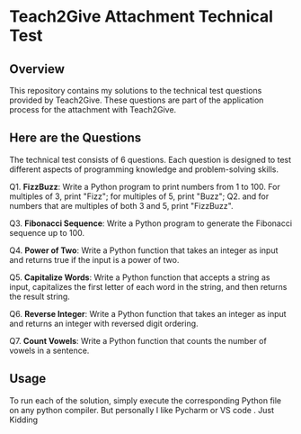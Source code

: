 # Teach2Give Attachment Technical Test

## Overview
This repository contains my solutions to the technical test questions provided by Teach2Give. These questions are part of the application process 
for the attachment with Teach2Give.

## Here are the Questions
The technical test consists of 6 questions. Each question is designed to test different aspects of programming knowledge and problem-solving skills.

Q1. **FizzBuzz**: Write a Python program to print numbers from 1 to 100. For multiples of 3, print "Fizz"; for multiples of 5, print "Buzz";
Q2. and for numbers that are multiples of both 3 and 5, print "FizzBuzz".

Q3. **Fibonacci Sequence**: Write a Python program to generate the Fibonacci sequence up to 100.

Q4. **Power of Two**: Write a Python function that takes an integer as input and returns true if the input is a power of two.

Q5. **Capitalize Words**: Write a Python function that accepts a string as input, capitalizes the first letter of each word in the string, and then returns the result string.

Q6. **Reverse Integer**: Write a Python function that takes an integer as input and returns an integer with reversed digit ordering.

Q7. **Count Vowels**: Write a Python function that counts the number of vowels in a sentence.

## Usage
To run each of the solution, simply execute the corresponding Python file on any python compiler. But personally I like Pycharm or VS code . Just Kidding

